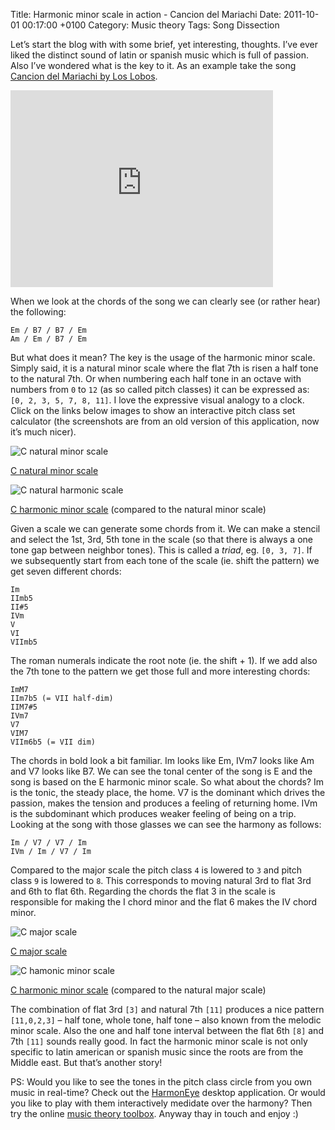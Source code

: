 Title: Harmonic minor scale in action - Cancion del Mariachi
Date: 2011-10-01 00:17:00 +0100
Category: Music theory
Tags: Song Dissection

Let’s start the blog with with some brief, yet interesting, thoughts. I’ve ever liked the distinct sound of latin or spanish music which is full of passion. Also I’ve wondered what is the key to it. As an example take the song [Cancion del Mariachi by Los Lobos](http://www.youtube.com/watch?v=TY3F5A9L3V0).

<iframe width="420" height="315" src="https://www.youtube.com/embed/TY3F5A9L3V0" frameborder="0" allowfullscreen></iframe>

When we look at the chords of the song we can clearly see (or rather hear) the following:

```
Em / B7 / B7 / Em
Am / Em / B7 / Em
```

But what does it mean? The key is the usage of the harmonic minor scale. Simply said, it is a natural minor scale where the flat 7th is risen a half tone to the natural 7th. Or when numbering each half tone in an octave with numbers from `0` to `12` (as so called pitch classes) it can be expressed as: `[0, 2, 3, 5, 7, 8, 11]`. I love the expressive visual analogy to a clock. Click on the links below images to show an interactive pitch class set calculator (the screenshots are from an old version of this application, now it’s much nicer).

<img src="http://i.visualmusictheory.com/harmonic-minor-scale-in-action-cancion-del-mariachi/c-natural-minor-scale.png" alt="C natural minor scale">

[C natural minor scale](http://bzamecnik.github.io/music-theory-toolbox/?pcs=0,2,3,5,7,8,10)

<img src="http://i.visualmusictheory.com/harmonic-minor-scale-in-action-cancion-del-mariachi/c-harmonic-minor-scale-vs-natural.png" alt="C natural harmonic scale">

[C harmonic minor scale](http://bzamecnik.github.io/music-theory-toolbox/?pcs=0,2,3,5,7,8,11) (compared to the natural minor scale)

Given a scale we can generate some chords from it. We can make a stencil and select the 1st, 3rd, 5th tone in the scale (so that there is always a one tone gap between neighbor tones). This is called a *triad*, eg. `[0, 3, 7]`. If we subsequently start from each tone of the scale (ie. shift the pattern) we get seven different chords:

```
Im
IImb5
II#5
IVm
V
VI
VIImb5
```

The roman numerals indicate the root note (ie. the shift + 1). If we add also the 7th tone to the pattern we get those full and more interesting chords:

```
ImM7
IIm7b5 (= VII half-dim)
IIM7#5
IVm7
V7
VIM7
VIIm6b5 (= VII dim)
```

The chords in bold look a bit familiar. Im looks like Em, IVm7 looks like Am and V7 looks like B7. We can see the tonal center of the song is E and the song is based on the E harmonic minor scale. So what about the chords? Im is the tonic, the steady place, the home. V7 is the dominant which drives the passion, makes the tension and produces a feeling of returning home. IVm is the subdominant which produces weaker feeling of being on a trip. Looking at the song with those glasses we can see the harmony as follows:

```
Im / V7 / V7 / Im
IVm / Im / V7 / Im
```

Compared to the major scale the pitch class `4` is lowered to `3` and pitch class `9` is lowered to `8`. This corresponds to moving natural 3rd to flat 3rd and 6th to flat 6th. Regarding the chords the flat 3 in the scale is responsible for making the I chord minor and the flat 6 makes the IV chord minor.

<img src="http://i.visualmusictheory.com/harmonic-minor-scale-in-action-cancion-del-mariachi/c-major-scale.png" alt="C major scale">

[C major scale](http://bzamecnik.github.io/music-theory-toolbox/?pcs=0,2,4,5,7,9,11)



<img src="http://i.visualmusictheory.com/harmonic-minor-scale-in-action-cancion-del-mariachi/c-harmonic-minor-scale-vs-major.png" alt="C hamonic minor scale">

[C harmonic minor scale](http://bzamecnik.github.io/music-theory-toolbox/?pcs=0,2,3,5,7,8,11) (compared to the natural major scale)

The combination of flat 3rd `[3]` and natural 7th `[11]` produces a nice pattern `[11,0,2,3]` – half tone, whole tone, half tone – also known from the melodic minor scale. Also the one and half tone interval between the flat 6th `[8]` and 7th `[11]` sounds really good. In fact the harmonic minor scale is not only specific to latin american or spanish music since the roots are from the Middle east. But that’s another story!

PS: Would you like to see the tones in the pitch class circle from you own music in real-time? Check out the [HarmonEye](http://harmoneye.com/?utm_medium=blog) desktop application. Or would you like to play with them interactively medidate over the harmony? Then try the online [music theory toolbox](http://bzamecnik.github.io/music-theory-toolbox/). Anyway thay in touch and enjoy :)
